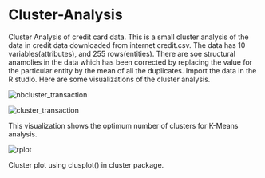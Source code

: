 # Cluster-Analysis
Cluster Analysis of credit card data.
This is a small cluster analysis of the data in credit data downloaded from internet credit.csv.
The data has 10 variables(attributes), and 255 rows(entities). There are soe structural anamolies in the data which has been corrected by replacing the value for the particular entity by the mean of all the duplicates.
Import the data in the R studio.
Here are some visualizations of the cluster analysis.

![nbcluster_transaction](https://user-images.githubusercontent.com/33694989/32950026-e055eb7c-cbca-11e7-9d94-1deecd990d3a.jpeg)


![cluster_transaction](https://user-images.githubusercontent.com/33694989/32950166-6aa0bcb2-cbcb-11e7-9053-9528ff127e23.jpeg)


This visualization shows the optimum number of clusters for K-Means analysis.



![rplot](https://user-images.githubusercontent.com/33694989/32950256-ba56bf86-cbcb-11e7-9e1e-8f2ee5ed2f59.jpeg)

Cluster plot using clusplot() in cluster package.


